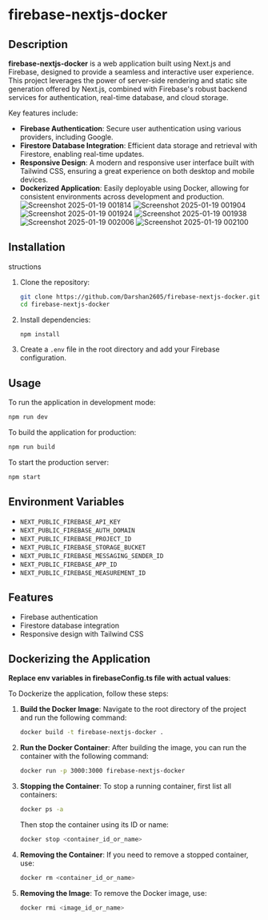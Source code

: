 # firebase-nextjs-docker

## Description
**firebase-nextjs-docker** is a web application built using Next.js and Firebase, designed to provide a seamless and interactive user experience. This project leverages the power of server-side rendering and static site generation offered by Next.js, combined with Firebase's robust backend services for authentication, real-time database, and cloud storage.

Key features include:
- **Firebase Authentication**: Secure user authentication using various providers, including Google.
- **Firestore Database Integration**: Efficient data storage and retrieval with Firestore, enabling real-time updates.
- **Responsive Design**: A modern and responsive user interface built with Tailwind CSS, ensuring a great experience on both desktop and mobile devices.
- **Dockerized Application**: Easily deployable using Docker, allowing for consistent environments across development and production.
![Screenshot 2025-01-19 001814](https://github.com/user-attachments/assets/68050ef9-47d0-4f3a-9780-5b91ebe815f2)
![Screenshot 2025-01-19 001904](https://github.com/user-attachments/assets/30bb60d6-6561-4530-a75d-bed451196c14)
![Screenshot 2025-01-19 001924](https://github.com/user-attachments/assets/ace22c07-226d-4797-8612-af8971086048)
![Screenshot 2025-01-19 001938](https://github.com/user-attachments/assets/ff1ee033-a9cc-4716-a51b-5de26b62b8c2)
![Screenshot 2025-01-19 002006](https://github.com/user-attachments/assets/e48b8a23-d738-460a-98c2-acedfcc6fbdf)
![Screenshot 2025-01-19 002100](https://github.com/user-attachments/assets/bf13b19c-7300-4c5e-bff4-aeea5c0278a8)

## Installation
structions
1. Clone the repository:
   ```bash
   git clone https://github.com/Darshan2605/firebase-nextjs-docker.git
   cd firebase-nextjs-docker
   ```

2. Install dependencies:
   ```bash
   npm install
   ```

3. Create a `.env` file in the root directory and add your Firebase configuration.

## Usage
To run the application in development mode:
```bash
npm run dev
```

To build the application for production:
```bash
npm run build
```

To start the production server:
```bash
npm start
```

## Environment Variables
- `NEXT_PUBLIC_FIREBASE_API_KEY`
- `NEXT_PUBLIC_FIREBASE_AUTH_DOMAIN`
- `NEXT_PUBLIC_FIREBASE_PROJECT_ID`
- `NEXT_PUBLIC_FIREBASE_STORAGE_BUCKET`
- `NEXT_PUBLIC_FIREBASE_MESSAGING_SENDER_ID`
- `NEXT_PUBLIC_FIREBASE_APP_ID`
- `NEXT_PUBLIC_FIREBASE_MEASUREMENT_ID`

## Features
- Firebase authentication
- Firestore database integration
- Responsive design with Tailwind CSS





## Dockerizing the Application

**Replace env variables in firebaseConfig.ts file with actual values**:
   

To Dockerize the application, follow these steps:

1. **Build the Docker Image**:
   Navigate to the root directory of the project and run the following command:
   ```bash
   docker build -t firebase-nextjs-docker .
   ```

2. **Run the Docker Container**:
   After building the image, you can run the container with the following command:
   ```bash
   docker run -p 3000:3000 firebase-nextjs-docker
   ```

3. **Stopping the Container**:
   To stop a running container, first list all containers:
   ```bash
   docker ps -a
   ```
   Then stop the container using its ID or name:
   ```bash
   docker stop <container_id_or_name>
   ```

4. **Removing the Container**:
   If you need to remove a stopped container, use:
   ```bash
   docker rm <container_id_or_name>
   ```

5. **Removing the Image**:
   To remove the Docker image, use:
   ```bash
   docker rmi <image_id_or_name>
   ```

